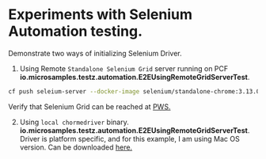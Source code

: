 # Experiments with Selenium Automation testing.

Demonstrate two ways of initializing Selenium Driver.


1. Using Remote `Standalone Selenium Grid` server running on PCF **io.microsamples.testz.automation.E2EUsingRemoteGridServerTest**.

```bash
cf push seleium-server --docker-image selenium/standalone-chrome:3.13.0-boron
```
Verify that Selenium Grid can be reached at [PWS.](http://seleium-server.cfapps.io/wd/hub)


2. Using `local chormedriver` binary.  **io.microsamples.testz.automation.E2EUsingRemoteGridServerTest**. Driver is platform specific, and for this example,
I am using Mac OS version.  Can be downloaded [here.](https://www.seleniumhq.org/download/)
